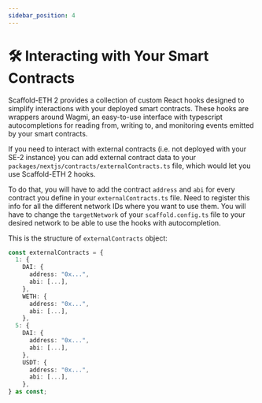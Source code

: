 ```yaml
---
sidebar_position: 4
---
```


# 🛠 Interacting with Your Smart Contracts

Scaffold-ETH 2 provides a collection of custom React hooks designed to simplify interactions with your deployed smart contracts. These hooks are wrappers around Wagmi, an easy-to-use interface with typescript autocompletions for reading from, writing to, and monitoring events emitted by your smart contracts.

If you need to interact with external contracts (i.e. not deployed with your SE-2 instance) you can add external contract data to your `packages/nextjs/contracts/externalContracts.ts` file, which would let you use Scaffold-ETH 2 hooks.

To do that, you will have to add the contract `address` and `abi` for every contract you define in your `externalContracts.ts` file. Need to register this info for all the different network IDs where you want to use them. You will have to change the `targetNetwork` of your `scaffold.config.ts` file to your desired network to be able to use the hooks with autocompletion.

This is the structure of `externalContracts` object:

```ts
const externalContracts = {
  1: {
    DAI: {
      address: "0x...",
      abi: [...],
    },
    WETH: {
      address: "0x...",
      abi: [...],
    },
  5: {
    DAI: {
      address: "0x...",
      abi: [...],
    },
    USDT: {
      address: "0x...",
      abi: [...],
    },
} as const;
```
